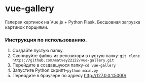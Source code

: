 # vue-gallery
Галерея картинок на Vue.js + Python Flask. Бесшовная загрузка картинок порциями.



### Инструкция по использованию.

1. Создайте пустую папку.
2. Скопируйте файлы из репозитори в пустую папку-`git clone https://github.com/matvey22122/vue-gallery.git`
3. Перейдите в создавшуюся папку-`cd vue-gallery`
4. Запустите Python скрипт-`python main.py`
5. Перейдите в браузере по адресу <http://127.0.0.1:5000/>
